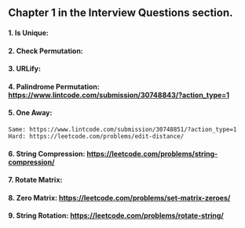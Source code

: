 ## Chapter 1 in the Interview Questions section.

#### 1. Is Unique:

#### 2. Check Permutation:

#### 3. URLify:

#### 4. Palindrome Permutation: https://www.lintcode.com/submission/30748843/?action_type=1

#### 5. One Away:
    Same: https://www.lintcode.com/submission/30748851/?action_type=1
    Hard: https://leetcode.com/problems/edit-distance/

#### 6. String Compression: https://leetcode.com/problems/string-compression/

#### 7. Rotate Matrix:

#### 8. Zero Matrix: https://leetcode.com/problems/set-matrix-zeroes/

#### 9. String Rotation: https://leetcode.com/problems/rotate-string/
